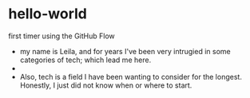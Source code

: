 # hello-world
first timer using the GitHub Flow 
+ my name is Leila, and for years I've been very intrugied in some categories of tech; which lead me here.
+
+ Also, tech is a field I have been wanting to consider for the longest. Honestly, I just did not know when or where to start.
